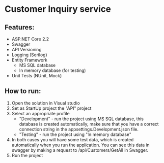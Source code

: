 Customer Inquiry service
=============================

Features:
------------
- ASP.NET Core 2.2
- Swagger
- API Versioning 
- Logging (Serilog)
- Entity Framework
	- MS SQL database
	- In memory database (for testing)
- Unit Tests (NUnit, Mock)

How to run:
------------
1) Open the solution in Visual studio
2) Set as StartUp project the "API" project
3) Select an appropriate profile
	- "Development" - run the project using MS SQL database, this database is created automatically, make sure that you have a correct connection string in the appsettings.Development.json file.
	- "Testing" - run the project using "In memory database"
4) In both cases you will have some test data, which is created automatically when you run the application. You can see this data in swagger by making a request to /api/Customers/GetAll in Swagger.
5) Run the project

